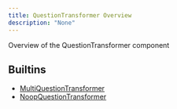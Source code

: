 ```yaml
---
title: QuestionTransformer Overview
description: "None"
---
```

Overview of the QuestionTransformer component
## Builtins
* [MultiQuestionTransformer](/docs/components/multiquestiontransformer/multiquestiontransformer/)
* [NoopQuestionTransformer](/docs/components/noopquestiontransformer/noopquestiontransformer/)